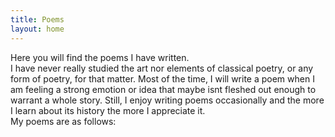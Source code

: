 ```yaml
---
title: Poems
layout: home
---
```


Here you will find the poems I have written.  
I have never really studied the art nor elements of classical poetry, or any form of poetry, for that matter. Most of the time, I will write a poem when I am feeling a strong emotion or idea that maybe isnt fleshed out enough to warrant a whole story.
Still, I enjoy writing poems occasionally and the more I learn about its history the more I appreciate it.  
My poems are as follows:

